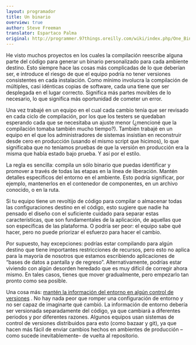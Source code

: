 ```yaml
---
layout: programador
title: Un binario
overview: true
author: Steve Freeman
translator: Espartaco Palma
original: http://programmer.97things.oreilly.com/wiki/index.php/One_Binary
---
```


He visto muchos proyectos en los cuales la compilación reescribe alguna
parte del código para generar un binario personalizado para cada
ambiente destino. Esto siempre hace las cosas más complicadas de lo que
deberían ser, e introduce el riesgo de que el equipo podría no tener
versiones consistentes en cada instalación. Como mínimo involucra la
compilación de múltiples, casi idénticas copias de software, cada una
tiene que ser desplegada en el lugar correcto. Significa más partes
movibles de lo necesario, lo que significa más oportunidad de cometer un
error.

Una vez trabajé en un equipo en el cual cada cambio tenía que ser
revisado en cada ciclo de compilación, por los que los testers se
quedaban esperando cada que se necesitaba un ajuste menor (¿mencioné que
la compilación tomaba también mucho tiempo?). También trabajé en un
equipo en el que los administradores de sistemas insistían en
reconstruir desde cero en producción (usando el mismo script que
hicimos), lo que significaba que no teníamos pruebas de que la versión
en producción era la misma que había estado bajo prueba. Y así por el
estilo.

La regla es sencilla: compila un sólo binario que puedas identificar y
promover a través de todas las etapas en la línea de liberación. Mantén
detalles específicos del entorno en el ambiente. Esto podría significar,
por ejemplo, mantenerlos en el contenedor de componentes, en un archivo
conocido, o en la ruta.

Si tu equipo tiene un revoltijo de código para compilar o almacenar
todas las configuraciones destino en el código, esto sugiere que nadie
ha pensado el diseño con el suficiente cuidado para separar estas
características, que son fundamentales de la aplicación, de aquellas que
son específicas de las plataforma. O podría ser peor: el equipo sabe qué
hacer, pero no puede priorizar el esfuerzo para hacer el cambio.

Por supuesto, hay excepciones: podrías estar compilando para algún
destino que tiene importantes restricciones de recursos, pero esto no
aplica para la mayoría de nosotros que estamos escribiendo aplicaciones
de “bases de datos a pantalla y de regreso”. Alternativamente, podrías
estar viviendo con algún desorden heredado que es muy difícil de
corregir ahora mismo. En tales casos, tienes que mover gradualmente,
pero empezarlo tan pronto como sea posible.

Una cosa más: [mantén la información del entorno en algún control de
versiones](pon-todo-bajo-control-de-versiones) . No hay nada peor que
romper una configuración de entorno y no ser capaz de imaginarte qué
cambió. La información de entorno debería ser versionada separadamente
del código, ya que cambiará a diferentes periodos y por diferentes
razones. Algunos equipos usan sistemas de control de versiones
distribuidos para esto (como bazaar y git), ya que hacen más fácil de
enviar cambios hechos en ambientes de producción –como sucede
inevitablemente– de vuelta al repositorio.
